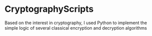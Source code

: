 # CryptographyScripts

Based on the interest in cryptography, I used Python to implement the simple logic of several classical encryption and decryption algorithms
